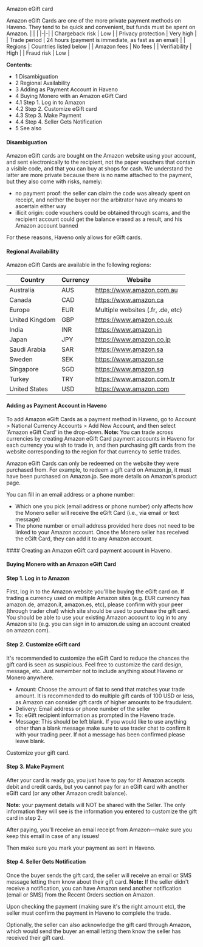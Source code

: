 Amazon eGift card

Amazon eGift Cards are one of the more private payment methods on Haveno. They tend to be quick and convenient, but funds must be spent on Amazon.
| | |
|-|-|
| Chargeback risk | Low |
| Privacy protection | Very high |
| Trade period | 24 hours (payment is immediate, as fast as an email) |
| Regions | Countries listed below |
| Amazon fees | No fees |
| Verifiability | High |
| Fraud risk | Low |

**Contents:**

- 1 Disambiguation
- 2 Regional Availability
- 3 Adding as Payment Account in Haveno
- 4 Buying Monero with an Amazon eGift Card
-  4.1 Step 1. Log in to Amazon
-  4.2 Step 2. Customize eGift card
-  4.3 Step 3. Make Payment
-  4.4 Step 4. Seller Gets Notification
- 5 See also

#### Disambiguation

Amazon eGift cards are bought on the Amazon website using your account, and sent electronically to the recipient, not the paper vouchers that contain a visible code, and that you can buy at shops for cash. We understand the latter are more private because there is no name attached to the payment, but they also come with risks, namely:

- no payment proof: the seller can claim the code was already spent on receipt, and neither the buyer nor the arbitrator have any means to ascertain either way
- illicit origin: code vouchers could be obtained through scams, and the recipient account could get the balance erased as a result, and his Amazon account banned

For these reasons, Haveno only allows for eGift cards.

#### Regional Availability

Amazon eGift Cards are available in the following regions:
 
|Country   |   Currency  |  Website                         |
|----------|-------------|----------------------------------|
|Australia | AUS | https://www.amazon.com.au |
|Canada | CAD | https://www.amazon.ca |
|Europe | EUR | Multiple websites (.fr, .de, etc)|
|United Kingdom | GBP | https://www.amazon.co.uk |
|India | INR | https://www.amazon.in |
|Japan | JPY | https://www.amazon.co.jp |
|Saudi Arabia | SAR | https://www.amazon.sa |
|Sweden | SEK | https://www.amazon.se |
|Singapore | SGD | https://www.amazon.sg |
|Turkey | TRY | https://www.amazon.com.tr |
|United States | USD | https://www.amazon.com |
 

#### Adding as Payment Account in Haveno

To add Amazon eGift Cards as a payment method in Haveno, go to Account > National Currency Accounts > Add New Account, and then select 'Amazon eGift Card' in the drop-down.
**Note:**
	You can trade across currencies by creating Amazon eGift Card payment accounts in Haveno for each currency you wish to trade in, and then purchasing gift cards from the website corresponding to the region for that currency to settle trades.

Amazon eGift Cards can only be redeemed on the website they were purchased from. For example, to redeem a gift card on Amazon.jp, it must have been purchased on Amazon.jp. See more details on Amazon's product page.

You can fill in an email address or a phone number:

- Which one you pick (email address or phone number) only affects how the Monero seller will receive the eGift Card (i.e., via email or text message)
- The phone number or email address provided here does not need to be linked to your Amazon account. Once the Monero seller has received the eGift Card, they can add it to any Amazon account.

#### Creating an Amazon eGift card payment account in Haveno.


#### Buying Monero with an Amazon eGift Card

#### Step 1. Log in to Amazon

First, log in to the Amazon website you'll be buying the eGift card on. If trading a currency used on multiple Amazon sites (e.g. EUR currency has amazon.de, amazon.it, amazon.es, etc), please confirm with your peer (through trader chat) which site should be used to purchase the gift card. You should be able to use your existing Amazon account to log in to any Amazon site (e.g. you can sign in to amazon.de using an account created on amazon.com).
#### Step 2. Customize eGift card

It's recommended to customize the eGift Card to reduce the chances the gift card is seen as suspicious. Feel free to customize the card design, message, etc. Just remember not to include anything about Haveno or Monero anywhere.

- Amount: Choose the amount of fiat to send that matches your trade amount. It is recommended to do multiple gift cards of 100 USD or less, as Amazon can consider gift cards of higher amounts to be fraudulent.
- Delivery: Email address or phone number of the seller
- To: eGift recipient information as prompted in the Haveno trade.
- Message: This should be left blank. If you would like to use anything other than a blank message make sure to use trader chat to confirm it with your trading peer. If not a message has been confirmed please leave blank.

Customize your gift card.


#### Step 3. Make Payment

After your card is ready go, you just have to pay for it! Amazon accepts debit and credit cards, but you cannot pay for an eGift card with another eGift card (or any other Amazon credit balance).

**Note:** your payment details will NOT be shared with the Seller. The only information they will see is the information you entered to customize the gift card in step 2.

After paying, you'll receive an email receipt from Amazon—make sure you keep this email in case of any issues!

Then make sure you mark your payment as sent in Haveno.

#### Step 4. Seller Gets Notification

Once the buyer sends the gift card, the seller will receive an email or SMS message letting them know about their gift card.
**Note:** If the seller didn't receive a notification, you can have Amazon send another notification (email or SMS) from the Recent Orders section on Amazon.

Upon checking the payment (making sure it's the right amount etc), the seller must confirm the payment in Haveno to complete the trade.

Optionally, the seller can also acknowledge the gift card through Amazon, which would send the buyer an email letting them know the seller has received their gift card. 
